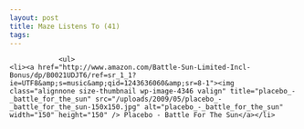 ```yaml
---
layout: post
title: Maze Listens To (41)
tags:
---
```



                <ul>
    <li><a href="http://www.amazon.com/Battle-Sun-Limited-Incl-Bonus/dp/B0021UDJT6/ref=sr_1_1?ie=UTF8&amp;s=music&amp;qid=1243636060&amp;sr=8-1"><img class="alignnone size-thumbnail wp-image-4346 valign" title="placebo_-_battle_for_the_sun" src="/uploads/2009/05/placebo_-_battle_for_the_sun-150x150.jpg" alt="placebo_-_battle_for_the_sun" width="150" height="150" /> Placebo - Battle For The Sun</a></li>
</ul>
